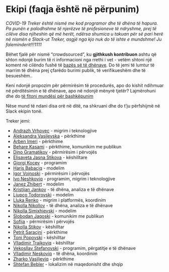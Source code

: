 # Ekipi (faqja është në përpunim)

*COVID-19 Treker është nismë me kod programor dhe të dhëna të hapura. Pa punën e palodhshme të njerëzve të profesioneve të ndryshme, prej të cilëve disa njiheshin që më herët, ndërsa shumica u takuan për së pari herë në nismën e Slack-ut Treker, asgjë nga kjo nuk do të ishte e mundshme! Ju faleminderit!!!1111* 

Bëhet fjalë për nismë “crowdsourced”, ku **gjithkush kontribuon** ashtu që shton ndonjë burim të ri informacioni nga rrethi i vet - vetëm shtoni një koment në cilëndo fushë të [bazës së të dhënave](https://docs.google.com/spreadsheets/d/1dIv9DjXFoMst4_AiMUcQZNbSJSVs1MxlIdj7fxjGhA0). Do të jemi të lumtur të marrim të dhëna prej çfarëdo burimi publik, të verifikueshëm dhe të besueshëm..

Keni ndonjë propozim për përmirësim të procedurës, apo do kishit ndihmuar në përditësimin e të dhënave, apo në ndonjë mënyrë tjetër? Lajmërohuni dhe do [të fitoni mundësi për bashkëpunim](mailto:info@treker.mk) 

Nëse mund të ndani disa orë në ditë, na shkruani dhe do t’ju përfshijmë në Slack ekipin tonë.


Treker jemi:

-   [Andrazh Vrhovec](https://github.com/overlordtm) - migrim i teknologjive
-   [Aleksandra Vasilevska]() - përkthime
-   [Arben Imeri]() - përkthime
-   [Behare Kasami](https://www.facebook.com/be.ka.319) - përkthime, komunikim me publikun
-   [Dino Gramatikov]() - përmirësim i përvojës
-   [Elisaveta Jasna Stikova]() - këshilltare
-   [Gjorgi Kocev]() - programim
-   [Haris Babaçiq](https://www.linkedin.com/in/harisbabacic/) - modelim
-   [Igor Vojnoski]() - përmirësim i përvojës
-   [Ivo Neshkoviq](http://linkedin.com/in/ivoneskovic) - programim, migrim i teknologjive
-   [Janez Zhibert](https://pacs.zf.uni-lj.si/janez-zibert/) - modelim
-   [Kristijan Jankov](https://www.linkedin.com/mwlite/in/kristijanjankov) - të dhëna, analiza e të dhënave
-   [Ljupço Todorovski](http://kt.ijs.si/~ljupco/) - modelim
-   [Lluka Renko](https://twitter.com/lukarenko) - migrim i platformës, koordinim
-   [Nikolla Nikollov](https://www.linkedin.com/in/nikolovnikola) - të dhëna, analiza e të dhënave
-   [Nikolla Simixhievski](https://simidjievskin.github.io/) - modelim
-   [Slobodan Jaqoski]() - komunikim me publikun
-   [Sofija]() - përmirësim i përvojës
-   [Nikolla Stikov]() - këshilltar
-   [Petrit Saraçini]() - përkthime
-   [Toni Popovski](https://www.linkedin.com/in/toni-popovski-28842612/) - këshilltar
-   [Vlladimir Trajkoviq]() - këshilltar
-   [Vekosllav Stefanovski]() - programim, përgatitje e të dhënave
-   [Vlladimir Neskoviq](https://www.linkedin.com/in/k35m4/) -  të dhëna, koordinim
-   [Zharko Vasiljeviq]() - përkthime
-   [Shtefan Bebler](https://www.linkedin.com/in/stefanbaebler/) - lokalizim në maqedonisht dhe shqip
